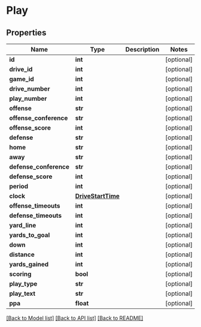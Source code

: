 # Play

## Properties
Name | Type | Description | Notes
------------ | ------------- | ------------- | -------------
**id** | **int** |  | [optional] 
**drive_id** | **int** |  | [optional] 
**game_id** | **int** |  | [optional] 
**drive_number** | **int** |  | [optional] 
**play_number** | **int** |  | [optional] 
**offense** | **str** |  | [optional] 
**offense_conference** | **str** |  | [optional] 
**offense_score** | **int** |  | [optional] 
**defense** | **str** |  | [optional] 
**home** | **str** |  | [optional] 
**away** | **str** |  | [optional] 
**defense_conference** | **str** |  | [optional] 
**defense_score** | **int** |  | [optional] 
**period** | **int** |  | [optional] 
**clock** | [**DriveStartTime**](DriveStartTime.md) |  | [optional] 
**offense_timeouts** | **int** |  | [optional] 
**defense_timeouts** | **int** |  | [optional] 
**yard_line** | **int** |  | [optional] 
**yards_to_goal** | **int** |  | [optional] 
**down** | **int** |  | [optional] 
**distance** | **int** |  | [optional] 
**yards_gained** | **int** |  | [optional] 
**scoring** | **bool** |  | [optional] 
**play_type** | **str** |  | [optional] 
**play_text** | **str** |  | [optional] 
**ppa** | **float** |  | [optional] 

[[Back to Model list]](../README.md#documentation-for-models) [[Back to API list]](../README.md#documentation-for-api-endpoints) [[Back to README]](../README.md)


